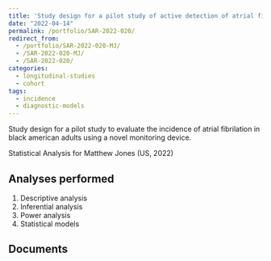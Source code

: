```yaml
---
title: 'Study design for a pilot study of active detection of atrial fibrillation in black patients with high CHADSVASC score'
date: "2022-04-14"
permalink: /portfolio/SAR-2022-020/
redirect_from:
  - /portfolio/SAR-2022-020-MJ/
  - /SAR-2022-020-MJ/
  - /SAR-2022-020/
categories:
  - longitudinal-studies
  - cohort
tags:
  - incidence
  - diagnostic-models
---
```


Study design for a pilot study to evaluate the incidence of atrial fibrilation in black american adults using a novel monitoring device.

Statistical Analysis for Matthew Jones (US, 2022)
<!-- Technical Report for Matthew Jones (US, 2022) -->

## Analyses performed

1. Descriptive analysis
1. Inferential analysis
1. Power analysis
1. Statistical models

## Documents

<!-- The client has requested that this analysis be kept confidential until a future date, determined by the client. -->
<!-- All documents from this consultation are therefore not published online and only the title and year of the analysis will be included in the consultant's Portfolio. -->
<!-- After the agreed date is reached, the documents will be released. -->

<!-- The client has requested that this analysis be kept confidential. -->
<!-- All documents from this consultation are therefore not published online and only the title and year of the analysis will be included in the consultant's Portfolio. -->

<!-- ### Analytical Plan (SAP) -->

<!-- - [PDF][sap] -->

<!-- ### Statistical Analysis Report (SAR) -->

<!-- - [PDF][sar] -->

<!-- ## Associated analyses -->

<!-- This analysis is part of a larger project and is supported by other analyses, linked below. -->

<!-- **[assoc_title]** -->

<!-- <[assoc_link]> -->

<!-- --- -->

[sap]: /files/SAP-2022-020-MJ-v01.pdf
[sar]: /files/SAR-2022-020-MJ-v01.pdf
